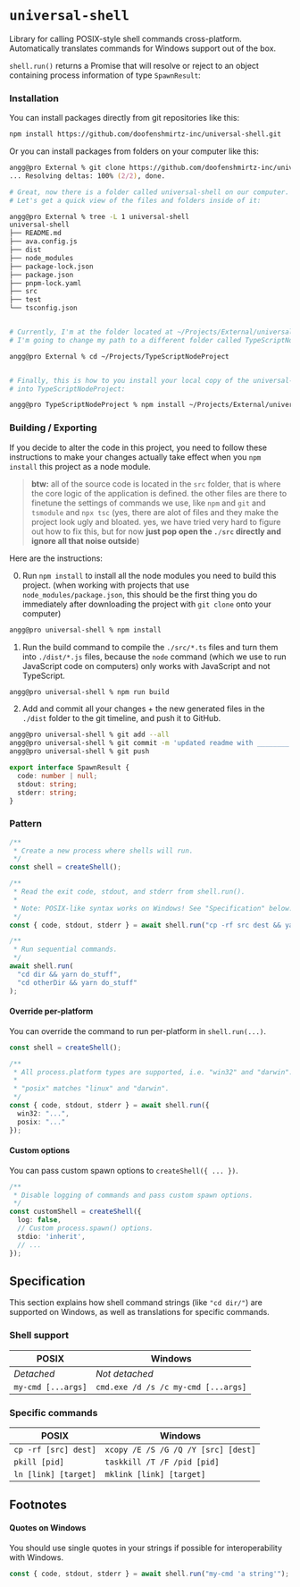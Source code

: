 # `universal-shell`

Library for calling POSIX-style shell commands cross-platform. Automatically
translates commands for Windows support out of the box.

`shell.run()` returns a Promise that will resolve or reject to an object
containing process information of type `SpawnResult`:


### Installation

You can install packages directly from git repositories like this:
```bash
npm install https://github.com/doofenshmirtz-inc/universal-shell.git
```

Or you can install packages from folders on your computer like this:
```zsh
angg@pro External % git clone https://github.com/doofenshmirtz-inc/universal-shell.git
... Resolving deltas: 100% (2/2), done.

# Great, now there is a folder called universal-shell on our computer.
# Let's get a quick view of the files and folders inside of it:

angg@pro External % tree -L 1 universal-shell
universal-shell
├── README.md
├── ava.config.js
├── dist
├── node_modules
├── package-lock.json
├── package.json
├── pnpm-lock.yaml
├── src
├── test
└── tsconfig.json


# Currently, I'm at the folder located at ~/Projects/External/universal-shell.
# I'm going to change my path to a different folder called TypeScriptNodeProject.

angg@pro External % cd ~/Projects/TypeScriptNodeProject


# Finally, this is how to you install your local copy of the universal-shell package 
# into TypeScriptNodeProject:

angg@pro TypeScriptNodeProject % npm install ~/Projects/External/universal-shell
```

### Building / Exporting

If you decide to alter the code in this project, you need to follow these instructions 
to make your changes actually take effect when you `npm install` this project as a 
node module. 

> **btw:** all of the source code is located in the `src` folder, that is where the core logic of the application is defined. the other files are there to finetune the settings of commands we use, like `npm` and `git` and `tsmodule` and `npx tsc` (yes, there are alot of files and they make the project look ugly and bloated. yes, we have tried very hard to figure out how to fix this, but for now **just pop open the `./src` directly and ignore all that noise outside**)

Here are the instructions:

0. Run `npm install` to install all the node modules you need to build this project. (when working with projects that use `node_modules/package.json`, this should be the first thing you do immediately after downloading the project with `git clone` onto your computer)
```zsh
angg@pro universal-shell % npm install
```

1. Run the build command to compile the `./src/*.ts` files and turn them into `./dist/*.js` files, because the `node` command (which we use to run JavaScript code on computers) only works with JavaScript and not TypeScript.
```zsh
angg@pro universal-shell % npm run build
```

2. Add and commit all your changes + the new generated files in the `./dist` folder to the git timeline, and push it to GitHub. 
```zsh
angg@pro universal-shell % git add --all
angg@pro universal-shell % git commit -m 'updated readme with ________ and fixed bug where ________ in the ______ file.'
angg@pro universal-shell % git push
```


```ts
export interface SpawnResult {
  code: number | null;
  stdout: string;
  stderr: string;
}
```

### Pattern

```ts
/**
 * Create a new process where shells will run.
 */
const shell = createShell();

/**
 * Read the exit code, stdout, and stderr from shell.run().
 * 
 * Note: POSIX-like syntax works on Windows! See "Specification" below.
 */
const { code, stdout, stderr } = await shell.run("cp -rf src dest && yarn --cwd dest some-command");

/**
 * Run sequential commands.
 */
await shell.run(
  "cd dir && yarn do_stuff",
  "cd otherDir && yarn do_stuff"
);
```

#### Override per-platform

You can override the command to run per-platform in `shell.run(...)`.

```ts
const shell = createShell();

/**
 * All process.platform types are supported, i.e. "win32" and "darwin".
 * 
 * "posix" matches "linux" and "darwin".
 */ 
const { code, stdout, stderr } = await shell.run({
  win32: "...",
  posix: "..."
});
```

#### Custom options

You can pass custom spawn options to `createShell({ ... })`.

```ts
/**
 * Disable logging of commands and pass custom spawn options. 
 */
const customShell = createShell({
  log: false,
  // Custom process.spawn() options.
  stdio: 'inherit',
  // ...
});
```

## Specification

This section explains how shell command strings (like `"cd dir/"`) are
supported on Windows, as well as translations for specific commands.

### Shell support

| POSIX | Windows |
| --- | --- |
| *Detached* | *Not detached* |
| `my-cmd [...args]` | `cmd.exe /d /s /c my-cmd [...args]` |

### Specific commands

| POSIX | Windows |
| --- | --- |
| `cp -rf [src] dest]` | `xcopy /E /S /G /Q /Y [src] [dest]` |
| `pkill [pid]` | `taskkill /T /F /pid [pid]` |
| `ln [link] [target]` | `mklink [link] [target]` |

## Footnotes

#### Quotes on Windows

You should use single quotes in your strings if possible for interoperability
with Windows.

```ts
const { code, stdout, stderr } = await shell.run("my-cmd 'a string'");
```
